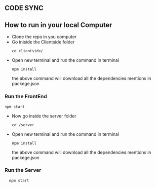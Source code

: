 ## CODE SYNC
## How to run in your local Computer
- Clone the repo in you computer
- Go iniside the Clientside folder
  ```
  cd clientside/
  ```
- Open new terminal and run the command in terminal
  ```
  npm install  
  ```
  the above command  will download all the dependencies mentions in packege.json
### Run the FrontEnd
   ```
   npm start
  ```
- Now go inside the server folder
  ```
  cd /server
  ```
- Open new terminal and run the command in terminal
  ```
  npm install  
  ```
  the above command  will download all the dependencies mentions in packege.json

### Run the Server
 ```
   npm start
  ```

  
  

